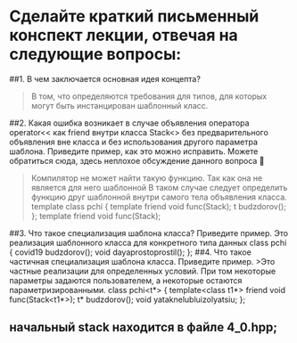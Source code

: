 #  Сделайте краткий письменный конспект лекции, отвечая на следующие вопросы:
##1. В чем заключается основная идея концепта?
   >В том, что определяются требования для типов, для которых могут быть инстанцирован шаблонный класс.
     
##2. Какая ошибка возникает в случае объявления оператора operator<< как friend внутри класса Stack<> без предварительного объявления вне класса и без использования другого параметра шаблона. Приведите пример, как это можно исправить. Можете обратиться сюда, здесь неплохое обсуждение данного вопроса 
   >Компилятор не может найти такую функцию. Так как она не является для него шаблонной
   В таком случае следует определить функцию друг шаблонной внутри самого тела объявления класса. 
    template<class t>
   class pchi<t> {
    template<class t1>
    friend void func(Stack<t1>);
    t budzdorov();
    };
    template<class t1>
    friend void func(Stack<t1>);


##3. Что такое специализация шаблона класса? Приведите пример.
    Это реализация шаблонного класса для конкретного типа данных
    class pchi<covid19> {
    covid19 budzdorov();
    void dayaprostoprostil();
    };
##4. Что такое частичная специализация шаблона класса. Приведите пример.
    >Это частные реализации для определенных условий. При том некоторые параметры задаются пользователем, а некоторые остаются параметризированными.
    class pchi<t*> {
    template<class t1*>
    friend void func(Stack<t1*>);
    t* budzdorov();
    void yataknelubluizolyatsiu;
    };

## начальный stack находится в файле 4_0.hpp;
